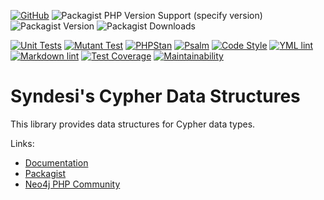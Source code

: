 [![GitHub](https://img.shields.io/github/license/Syndesi/cypher-data-structures)](https://github.com/Syndesi/cypher-data-structures/blob/main/LICENSE)
![Packagist PHP Version Support (specify version)](https://img.shields.io/packagist/php-v/syndesi/cypher-data-structures/dev-refactor)
![Packagist Version](https://img.shields.io/packagist/v/syndesi/cypher-data-structures)
![Packagist Downloads](https://img.shields.io/packagist/dm/syndesi/cypher-data-structures)

[![Unit Tests](https://github.com/Syndesi/cypher-data-structures/actions/workflows/ci-unit-test.yml/badge.svg)](https://github.com/Syndesi/cypher-data-structures/actions/workflows/ci-unit-test.yml)
[![Mutant Test](https://github.com/Syndesi/cypher-data-structures/actions/workflows/ci-mutant-test.yml/badge.svg)](https://github.com/Syndesi/cypher-data-structures/actions/workflows/ci-mutant-test.yml)
[![PHPStan](https://github.com/Syndesi/cypher-data-structures/actions/workflows/ci-phpstan.yml/badge.svg)](https://github.com/Syndesi/cypher-data-structures/actions/workflows/ci-phpstan.yml)
[![Psalm](https://github.com/Syndesi/cypher-data-structures/actions/workflows/ci-psalm.yml/badge.svg)](https://github.com/Syndesi/cypher-data-structures/actions/workflows/ci-psalm.yml)
[![Code Style](https://github.com/Syndesi/cypher-data-structures/actions/workflows/ci-code-style.yml/badge.svg)](https://github.com/Syndesi/cypher-data-structures/actions/workflows/ci-code-style.yml)
[![YML lint](https://github.com/Syndesi/cypher-data-structures/actions/workflows/ci-yml-lint.yml/badge.svg)](https://github.com/Syndesi/cypher-data-structures/actions/workflows/ci-yml-lint.yml)
[![Markdown lint](https://github.com/Syndesi/cypher-data-structures/actions/workflows/ci-markdown-lint.yml/badge.svg)](https://github.com/Syndesi/cypher-data-structures/actions/workflows/ci-markdown-lint.yml)
[![Test Coverage](https://api.codeclimate.com/v1/badges/3a6aef038839e5bb5b59/test_coverage)](https://codeclimate.com/github/Syndesi/cypher-data-structures/test_coverage)
[![Maintainability](https://api.codeclimate.com/v1/badges/3a6aef038839e5bb5b59/maintainability)](https://codeclimate.com/github/Syndesi/cypher-data-structures/maintainability)

# Syndesi's Cypher Data Structures

This library provides data structures for Cypher data types.

Links:

- [Documentation](https://syndesi.github.io/cypher-data-structures)
- [Packagist](https://packagist.org/packages/syndesi/cypher-data-structures)
- [Neo4j PHP Community](https://github.com/neo4j-php)
